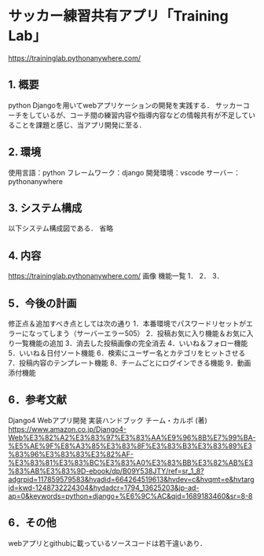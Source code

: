 # サッカー練習共有アプリ「Training Lab」
https://traininglab.pythonanywhere.com/

## 1. 概要
python Djangoを用いてwebアプリケーションの開発を実践する．
サッカーコーチをしているが、コーチ間の練習内容や指導内容などの情報共有が不足していることを課題と感じ、当アプリ開発に至る．

## 2. 環境
使用言語：python
フレームワーク：django
開発環境：vscode
サーバー：pythonanywhere

## 3. システム構成
以下システム構成図である．
省略

## 4. 内容
https://traininglab.pythonanywhere.com/
画像
機能一覧
1．
2．
3．

## 5．今後の計画
修正点＆追加すべき点としては次の通り
1．本番環境でパスワードリセットがエラーになってしまう（サーバーエラー505）
2．投稿お気に入り機能＆お気に入り一覧機能の追加
3．消去した投稿画像の完全消去
4．いいね＆フォロー機能
5．いいね＆日付ソート機能
6．検索にユーザー名とカテゴリをヒットさせる
7．投稿内容のテンプレート機能
8．チームごとにログインできる機能
9．動画添付機能

## 6．参考文献
Django4 Webアプリ開発 実装ハンドブック チーム・カルポ (著) 
https://www.amazon.co.jp/Django4-Web%E3%82%A2%E3%83%97%E3%83%AA%E9%96%8B%E7%99%BA-%E5%AE%9F%E8%A3%85%E3%83%8F%E3%83%B3%E3%83%89%E3%83%96%E3%83%83%E3%82%AF-%E3%83%81%E3%83%BC%E3%83%A0%E3%83%BB%E3%82%AB%E3%83%AB%E3%83%9D-ebook/dp/B09Y538JTY/ref=sr_1_8?adgrpid=117859579583&hvadid=664264519613&hvdev=c&hvqmt=e&hvtargid=kwd-1248732224304&hydadcr=1794_13625203&jp-ad-ap=0&keywords=python+django+%E6%9C%AC&qid=1689183460&sr=8-8

## 6．その他
webアプリとgithubに載っているソースコードは若干違いあり．
